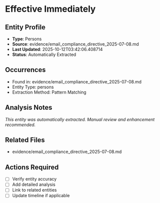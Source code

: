 # Effective Immediately

## Entity Profile
- **Type**: Persons
- **Source**: evidence/email_compliance_directive_2025-07-08.md
- **Last Updated**: 2025-10-12T03:42:06.408714
- **Status**: Automatically Extracted

## Occurrences
- Found in: evidence/email_compliance_directive_2025-07-08.md
- Entity Type: persons
- Extraction Method: Pattern Matching

## Analysis Notes
*This entity was automatically extracted. Manual review and enhancement recommended.*

## Related Files
- evidence/email_compliance_directive_2025-07-08.md

## Actions Required
- [ ] Verify entity accuracy
- [ ] Add detailed analysis
- [ ] Link to related entities
- [ ] Update timeline if applicable
